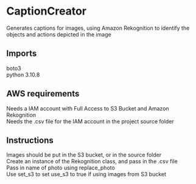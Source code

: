 # CaptionCreator
Generates captions for images, using Amazon Rekognition to identify the objects and actions depicted in the image

## Imports
boto3 <br /> 
python 3.10.8

## AWS requirements
Needs a IAM account with Full Access to S3 Bucket and Amazon Rekognition <br />
Needs the .csv file for the IAM account in the project source folder

## Instructions
Images should be put in the S3 bucket, or in the source folder <br />
Create an instance of the Rekognition class, and pass in the .csv file <br />
Pass in name of photo using replace_photo <br />
Use set_s3 to set use_s3 to true if using images from S3 bucket


